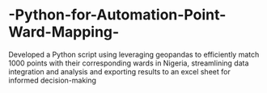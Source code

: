 # -Python-for-Automation-Point-Ward-Mapping-
Developed a Python script using leveraging geopandas to efficiently match 1000 points with their corresponding wards in Nigeria, streamlining data integration and analysis and exporting results to an excel sheet for informed decision-making
